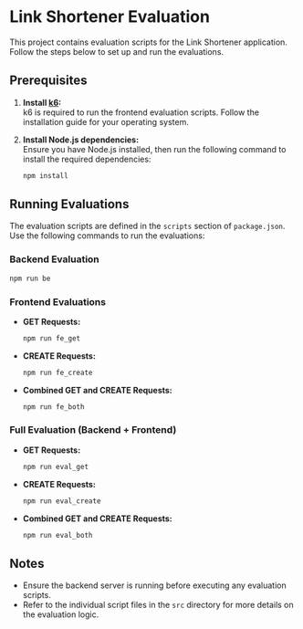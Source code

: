 # Link Shortener Evaluation

This project contains evaluation scripts for the Link Shortener application. Follow the steps below to set up and run the evaluations.

## Prerequisites

1. **Install [k6](https://k6.io/docs/getting-started/installation/):**  
   k6 is required to run the frontend evaluation scripts. Follow the installation guide for your operating system.

2. **Install Node.js dependencies:**  
   Ensure you have Node.js installed, then run the following command to install the required dependencies:
   ```bash
   npm install
   ```

## Running Evaluations

The evaluation scripts are defined in the `scripts` section of `package.json`. Use the following commands to run the evaluations:

### Backend Evaluation

```bash
npm run be
```

### Frontend Evaluations

- **GET Requests:**
  ```bash
  npm run fe_get
  ```
- **CREATE Requests:**
  ```bash
  npm run fe_create
  ```
- **Combined GET and CREATE Requests:**
  ```bash
  npm run fe_both
  ```

### Full Evaluation (Backend + Frontend)

- **GET Requests:**
  ```bash
  npm run eval_get
  ```
- **CREATE Requests:**
  ```bash
  npm run eval_create
  ```
- **Combined GET and CREATE Requests:**
  ```bash
  npm run eval_both
  ```

## Notes

- Ensure the backend server is running before executing any evaluation scripts.
- Refer to the individual script files in the `src` directory for more details on the evaluation logic.
